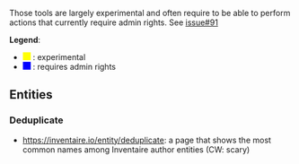 <!-- LANG:EN, title="Tools"-->
 
Those tools are largely experimental and often require to be able to perform actions that currently require admin rights. See [issue#91](https://github.com/inventaire/inventaire/issues/91)

**Legend**:
* <span style="display:inline-block;width:1em;height:1em;background-color:yellow;"></span> : experimental
* <span style="display:inline-block;width:1em;height:1em;background-color:blue;"></span> : requires admin rights
 
## Entities
 
### Deduplicate
* https://inventaire.io/entity/deduplicate: a page that shows the most common names among Inventaire author entities (CW: scary)